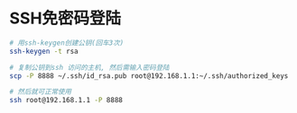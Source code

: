 SSH免密码登陆
===========

``` bash
# 用ssh-keygen创建公钥(回车3次)
ssh-keygen -t rsa

# 复制公钥到ssh 访问的主机, 然后需输入密码登陆
scp -P 8888 ~/.ssh/id_rsa.pub root@192.168.1.1:~/.ssh/authorized_keys

# 然后就可正常使用
ssh root@192.168.1.1 -P 8888

```
